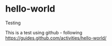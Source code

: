 # hello-world
Testing


This is a test using github - following https://guides.github.com/activities/hello-world/
